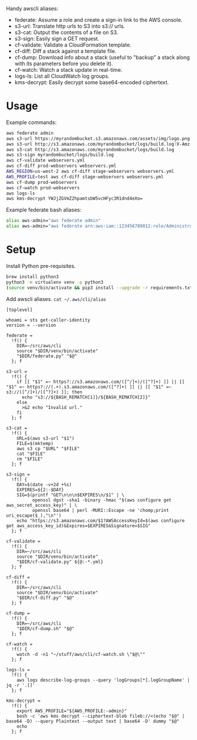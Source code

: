 Handy awscli aliases:
- federate: Assume a role and create a sign-in link to the AWS console.
- s3-url: Translate http urls to S3 into s3:// urls.
- s3-cat: Output the contents of a file on S3.
- s3-sign: Easily sign a GET request.
- cf-validate: Validate a CloudFormation template.
- cf-diff: Diff a stack against a template file.
- cf-dump: Download info about a stack (useful to "backup" a stack along with its parameters before you delete it).
- cf-watch: Watch a stack update in real-time.
- logs-ls: List all CloudWatch log groups.
- kms-decrypt: Easily decrypt some base64-encoded ciphertext.

# Usage

Example commands:

```bash
aws federate admin
aws s3-url https://myrandombucket.s3.amazonaws.com/assets/img/logo.png # => s3://myrandombucket/assets/img/logo.png
aws s3-url http://s3.amazonaws.com/myrandombucket/logs/build.log?X-Amz-Date=... # => s3://myrandombucket/logs/build.log
aws s3-cat http://s3.amazonaws.com/myrandombucket/logs/build.log
aws s3-sign myrandombucket/logs/build.log
aws cf-validate webservers.yml
aws cf-diff prod-webservers webservers.yml
AWS_REGION=us-west-2 aws cf-diff stage-webservers webservers.yml
AWS_PROFILE=test aws cf-diff stage-webservers webservers.yml
aws cf-dump prod-webservers
aws cf-watch prod-webservers
aws logs-ls
aws kms-decrypt YWJjZGVmZ2hpamtsbW5vcHFyc3R1dnd4eXo=
```

Example federate bash aliases:

```bash
alias aws-admin="aws federate admin"
alias aws-admin="aws federate arn:aws:iam::123456789012:role/AdministratorRole arn:aws:iam::123456789012:mfa/username"
```

# Setup

Install Python pre-requisites.

```bash
brew install python3
python3 -m virtualenv venv -p python3
(source venv/bin/activate && pip3 install --upgrade -r requirements.txt)
```

Add awscli aliases. `cat ~/.aws/cli/alias`

```
[toplevel]

whoami = sts get-caller-identity
version = --version

federate =
  !f() {
    DIR=~/src/aws/cli
    source "$DIR/venv/bin/activate"
    "$DIR/federate.py" "$@"
  }; f

s3-url =
  !f() {
    if [[ "$1" =~ https?://s3.amazonaws.com/([^/]+)/([^?]+) ]] || [[ "$1" =~ https?://(.+).s3.amazonaws.com/([^?]+) ]] || [[ "$1" =~ s3://([^/]+)/([^?]+) ]]; then
      echo "s3://${BASH_REMATCH[1]}/${BASH_REMATCH[2]}"
    else
      >&2 echo "Invalid url."
    fi
  }; f

s3-cat =
  !f() {
    URL=$(aws s3-url "$1")
    FILE=$(mktemp)
    aws s3 cp "$URL" "$FILE"
    cat "$FILE"
    rm "$FILE"
  }; f

s3-sign =
  !f() {
    DAY=$(date -v+2d +%s)
    EXPIRES=${2:-$DAY}
    SIG=$(printf "GET\n\n\n$EXPIRES\n/$1" | \
          openssl dgst -sha1 -binary -hmac "$(aws configure get aws_secret_access_key)" | \
          openssl base64 | perl -MURI::Escape -ne 'chomp;print uri_escape($_),"\n"')
    echo "https://s3.amazonaws.com/$1?AWSAccessKeyId=$(aws configure get aws_access_key_id)&Expires=$EXPIRES&Signature=$SIG"
  }; f

cf-validate =
  !f() {
    DIR=~/src/aws/cli
    source "$DIR/venv/bin/activate"
    "$DIR/cf-validate.py" ${@:-*.yml}
  }; f

cf-diff =
  !f() {
    DIR=~/src/aws/cli
    source "$DIR/venv/bin/activate"
    "$DIR/cf-diff.py" "$@"
  }; f

cf-dump =
  !f() {
    DIR=~/src/aws/cli
    "$DIR/cf-dump.sh" "$@"
  }; f

cf-watch =
  !f() {
    watch -d -n1 "~/stuff/aws/cli/cf-watch.sh \"$@\""
  }; f

logs-ls =
  !f() {
    aws logs describe-log-groups --query 'logGroups[*].logGroupName' | jq -r '.[]'
  }; f

kms-decrypt =
  !f() {
    export AWS_PROFILE="${AWS_PROFILE:-admin}"
    bash -c 'aws kms decrypt --ciphertext-blob fileb://<(echo "$@" | base64 -D) --query Plaintext --output text | base64 -D' dummy "$@"
    echo
  }; f

```
